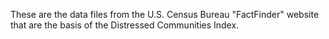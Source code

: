 These are the data files from the U.S. Census Bureau "FactFinder" website that are the basis of the Distressed Communities Index.
